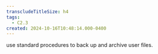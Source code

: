 ```yaml
---
transcludeTitleSize: h4
tags:
  - C2.3
created: 2024-10-16T10:48:14.000-0400
---
```

use standard procedures to back up and archive user files.